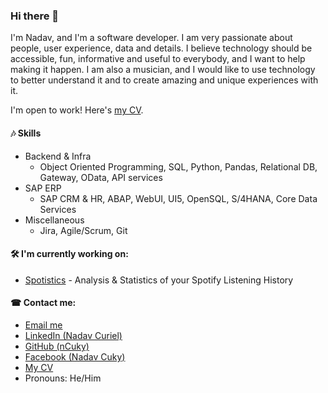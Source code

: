### Hi there 👋
I'm Nadav, and I'm a software developer. I am very passionate about people, user experience, data and details. I believe technology should be accessible, fun, informative and useful to everybody, and I want to help making it happen. I am also a musician, and I would like to use technology to better understand it and to create amazing and unique experiences with it.

I'm open to work! Here's [my CV](http://bit.ly/NCurielCV).


#### 🎶 Skills
- Backend & Infra
  - Object Oriented Programming, SQL, Python, Pandas, Relational DB, Gateway, OData, API services
- SAP ERP
  - SAP CRM & HR, ABAP, WebUI, UI5, OpenSQL, S/4HANA, Core Data Services
- Miscellaneous
  - Jira, Agile/Scrum, Git


#### 🛠 I'm currently working on:
- [Spotistics](https://github.com/nCuky/Spotistics) - Analysis & Statistics of your Spotify Listening History


#### ☎ Contact me:
- [Email me](mailto:Nadav.Curiel@gmail.com)
- [LinkedIn (Nadav Curiel)](http://bit.ly/NCurielLI)
- [GitHub (nCuky)](http://bit.ly/NCurielGH)
- [Facebook (Nadav Cuky)](https://www.facebook.com/nadcu)
- [My CV](http://bit.ly/NCurielCV)
- Pronouns: He/Him

<!--
**nCuky/nCuky** is a ✨ _special_ ✨ repository because its `README.md` (this file) appears on your GitHub profile.

Here are some ideas to get you started:

- 🔭 I’m currently working on ...
- 🌱 I’m currently learning ...
- 👯 I’m looking to collaborate on ...
- 🤔 I’m looking for help with ...
- 💬 Ask me about ...
- ⚡ Fun fact: ...
-->
